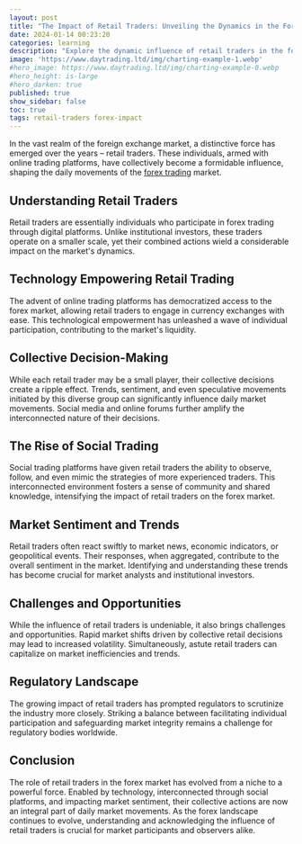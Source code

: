 ```yaml
---
layout: post
title: "The Impact of Retail Traders: Unveiling the Dynamics in the Forex Market"
date: 2024-01-14 00:23:20
categories: learning
description: "Explore the dynamic influence of retail traders in the forex market, unraveling the collective power shaping daily currency movements."
image: 'https://www.daytrading.ltd/img/charting-example-1.webp'
#hero_image: https://www.daytrading.ltd/img/charting-example-0.webp
#hero_height: is-large
#hero_darken: true
published: true
show_sidebar: false
toc: true
tags: retail-traders forex-impact
---
```


In the vast realm of the foreign exchange market, a distinctive force has emerged over the years – retail traders. These individuals, armed with online trading platforms, have collectively become a formidable influence, shaping the daily movements of the <a href="https://www.daytrading.ltd/learning/what-is-forex-trading">forex trading</a> market.

## Understanding Retail Traders
Retail traders are essentially individuals who participate in forex trading through digital platforms. Unlike institutional investors, these traders operate on a smaller scale, yet their combined actions wield a considerable impact on the market's dynamics.

## Technology Empowering Retail Trading
The advent of online trading platforms has democratized access to the forex market, allowing retail traders to engage in currency exchanges with ease. This technological empowerment has unleashed a wave of individual participation, contributing to the market's liquidity.

## Collective Decision-Making
While each retail trader may be a small player, their collective decisions create a ripple effect. Trends, sentiment, and even speculative movements initiated by this diverse group can significantly influence daily market movements. Social media and online forums further amplify the interconnected nature of their decisions.

## The Rise of Social Trading
Social trading platforms have given retail traders the ability to observe, follow, and even mimic the strategies of more experienced traders. This interconnected environment fosters a sense of community and shared knowledge, intensifying the impact of retail traders on the forex market.

## Market Sentiment and Trends
Retail traders often react swiftly to market news, economic indicators, or geopolitical events. Their responses, when aggregated, contribute to the overall sentiment in the market. Identifying and understanding these trends has become crucial for market analysts and institutional investors.

## Challenges and Opportunities
While the influence of retail traders is undeniable, it also brings challenges and opportunities. Rapid market shifts driven by collective retail decisions may lead to increased volatility. Simultaneously, astute retail traders can capitalize on market inefficiencies and trends.

## Regulatory Landscape
The growing impact of retail traders has prompted regulators to scrutinize the industry more closely. Striking a balance between facilitating individual participation and safeguarding market integrity remains a challenge for regulatory bodies worldwide.

## Conclusion
The role of retail traders in the forex market has evolved from a niche to a powerful force. Enabled by technology, interconnected through social platforms, and impacting market sentiment, their collective actions are now an integral part of daily market movements. As the forex landscape continues to evolve, understanding and acknowledging the influence of retail traders is crucial for market participants and observers alike.

<script type='application/ld+json'>
{
  "@context": "https://schema.org",
  "@type": "FAQPage",
  "mainEntity": [
    {
      "@type": "Question",
      "name": "Who are retail traders in the forex market?",
      "acceptedAnswer": {
        "@type": "Answer",
        "text": "Retail traders are individuals participating in forex trading through online platforms, operating on a smaller scale compared to institutional investors."
      }
    },
    {
      "@type": "Question",
      "name": "How do retail traders impact the forex market?",
      "acceptedAnswer": {
        "@type": "Answer",
        "text": "The collective decisions and actions of retail traders influence daily market movements, contributing to trends, sentiment, and overall market dynamics."
      }
    },
    {
      "@type": "Question",
      "name": "What role does technology play in retail trading?",
      "acceptedAnswer": {
        "@type": "Answer",
        "text": "Technology, especially online trading platforms, has empowered retail traders, democratizing access to the forex market and intensifying their impact."
      }
    },
    {
      "@type": "Question",
      "name": "How does social trading contribute to retail trader influence?",
      "acceptedAnswer": {
        "@type": "Answer",
        "text": "Social trading platforms enable retail traders to observe, follow, and mimic experienced traders, fostering a sense of community and amplifying their collective influence."
      }
    },
    {
      "@type": "Question",
      "name": "What challenges and opportunities do retail traders bring to the forex market?",
      "acceptedAnswer": {
        "@type": "Answer",
        "text": "While retail traders can create market volatility, they also present opportunities for capitalizing on trends and inefficiencies. Regulators aim to balance participation and market integrity."
      }
    }
  ]
}
</script>